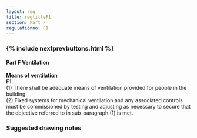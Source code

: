 ```yaml
---
layout: reg
title: regtitleF1
section: Part F
regulationno: F1
---
```


<div class="panel panel-primary">
  <div class="panel-heading">
    <h3 class="panel-title">
      {% include nextprevbuttons.html %}
        <h4>Part F Ventilation</h4>
    </h3>
  </div>
  <div class="panel-body">
    <p>
        <strong>Means of ventilation</strong><br>
        <strong>F1.</strong><br>
            (1) There shall be adequate means of ventilation provided for people in the building.<br>
            (2) Fixed systems for mechanical ventilation and any associated controls must be commissioned by testing and adjusting as necessary to secure that the objective referred to in sub-paragraph (1) is met.
    </p>
  </div>
</div>



### Suggested drawing notes